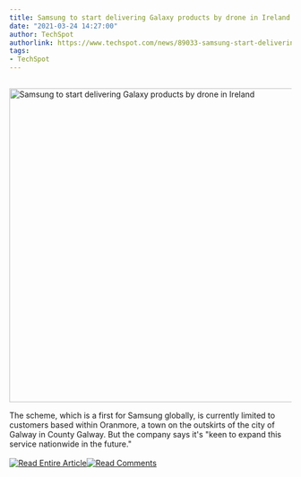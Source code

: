 ```yaml
---
title: Samsung to start delivering Galaxy products by drone in Ireland
date: "2021-03-24 14:27:00"
author: TechSpot
authorlink: https://www.techspot.com/news/89033-samsung-start-delivering-galaxy-products-drone-ireland.html
tags:
- TechSpot
---
```

<a href="https://www.techspot.com/news/89033-samsung-start-delivering-galaxy-products-drone-ireland.html" target="_blank"><img src="https://static.techspot.com/images2/news/ts3_thumbs/2021/03/2021-03-24-ts3_thumbs-173.jpg" width="800" height="560" style="padding: 15px 0" title="Samsung to start delivering Galaxy products by drone in Ireland" /></a><br />The scheme, which is a first for Samsung globally, is currently limited to customers based within Oranmore, a town on the outskirts of the city of Galway in County Galway. But the company says it's "keen to expand this service nationwide in the future."<br /><br /><a href="https://www.techspot.com/news/89033-samsung-start-delivering-galaxy-products-drone-ireland.html"><img src="https://static.techspot.com/images/rss/rss_buttons_01.png" border="0" alt="Read Entire Article" /></a><a href="https://www.techspot.com/news/89033-samsung-start-delivering-galaxy-products-drone-ireland.html#comments"><img src="https://static.techspot.com/images/rss/rss_buttons_02.png" border="0" alt="Read Comments" /></a><br /><br />